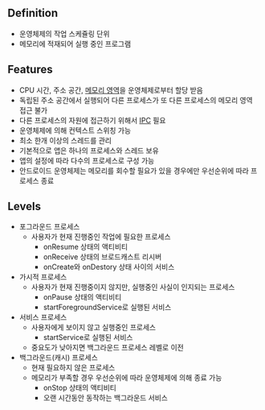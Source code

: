 ## Definition
- 운영체제의 작업 스케쥴링 단위
- 메모리에 적재되어 실행 중인 프로그램

## Features
- CPU 시간, 주소 공간, [메모리 영역](https://github.com/devetude/interview-question-android/blob/master/process/memory-area.md)을 운영체제로부터 할당 받음
- 독립된 주소 공간에서 실행되어 다른 프로세스가 또 다른 프로세스의 메모리 영역 접근 불가
- 다른 프로세스의 자원에 접근하기 위해서 [IPC](https://github.com/devetude/interview-question-android/blob/master/process/ipc.md) 필요
- 운영체제에 의해 컨텍스트 스위칭 가능
- 최소 한개 이상의 스레드를 관리
- 기본적으로 앱은 하나의 프로세스와 스레드 보유
- 앱의 설정에 따라 다수의 프로세스로 구성 가능
- 안드로이드 운영체제는 메모리를 회수할 필요가 있을 경우에만 우선순위에 따라 프로세스 종료

## Levels
- 포그라운드 프로세스
  - 사용자가 현재 진행중인 작업에 필요한 프로세스
    - onResume 상태의 액티비티
    - onReceive 상태의 브로드캐스트 리시버
    - onCreate와 onDestory 상태 사이의 서비스
- 가시적 프로세스
  - 사용자가 현재 진행중이지 않지만, 실행중인 사실이 인지되는 프로세스
    - onPause 상태의 액티비티
    - startForegroundService로 실행된 서비스
- 서비스 프로세스
  - 사용자에게 보이지 않고 실행중인 프로세스
    - startService로 실행된 서비스
  - 중요도가 낮아지면 백그라운드 프로세스 레벨로 이전
- 백그라운드(캐시) 프로세스
  - 현재 필요하지 않은 프로세스
  - 메모리가 부족할 경우 우선순위에 따라 운영체제에 의해 종료 가능
    - onStop 상태의 액티비티
    - 오랜 시간동안 동작하는 백그라운드 서비스
